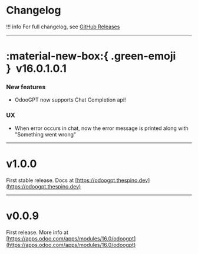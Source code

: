 # Changelog

!!! info
    For full changelog, see [GitHub Releases](https://github.com/thespino/odoogpt/releases)


---


# :material-new-box:{ .green-emoji }&nbsp;&nbsp;v16.0.1.0.1

### New features

- OdooGPT now supports Chat Completion api! 

### UX

- When error occurs in chat, now the error message is printed along with "Something went wrong"


---


# v1.0.0

First stable release.
Docs at [https://odoogpt.thespino.dev](https://odoogpt.thespino.dev)


---

# v0.0.9

First release. 
More info at [https://apps.odoo.com/apps/modules/16.0/odoogpt](https://apps.odoo.com/apps/modules/16.0/odoogpt)
